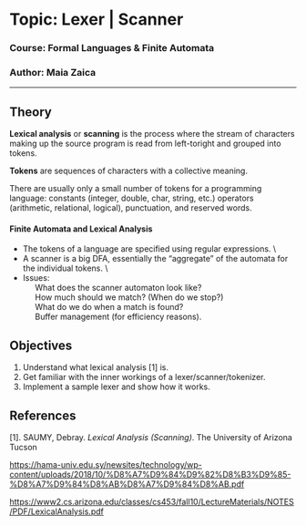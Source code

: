 # Topic: Lexer | Scanner
### Course: Formal Languages & Finite Automata
### Author: Maia Zaica

----

## Theory

**Lexical analysis** or **scanning** is the process where the stream of characters making up
the source program is read from left-toright and grouped into tokens.

**Tokens** are sequences of characters with a collective meaning.

There are usually only a small number of tokens for a programming language: constants (integer, double, char, string,
etc.) operators (arithmetic, relational, logical), punctuation, and reserved words.

#### Finite Automata and Lexical Analysis
* The tokens of a language are specified using regular expressions. \
* A scanner is a big DFA, essentially the “aggregate” of the automata for the individual tokens. \
* Issues: \
  &ensp;&ensp;&ensp;What does the scanner automaton look like? \
  &ensp;&ensp;&ensp;How much should we match? (When do we stop?) \
  &ensp;&ensp;&ensp;What do we do when a match is found? \
  &ensp;&ensp;&ensp;Buffer management (for efficiency reasons).

## Objectives
1. Understand what lexical analysis [1] is.
2. Get familiar with the inner workings of a lexer/scanner/tokenizer.
3. Implement a sample lexer and show how it works.

## References
[1]. SAUMY, Debray. *Lexical Analysis (Scanning)*. The University of Arizona
Tucson

https://hama-univ.edu.sy/newsites/technology/wp-content/uploads/2018/10/%D8%A7%D9%84%D9%82%D8%B3%D9%85-%D8%A7%D9%84%D8%AB%D8%A7%D9%84%D8%AB.pdf

https://www2.cs.arizona.edu/classes/cs453/fall10/LectureMaterials/NOTES/PDF/LexicalAnalysis.pdf